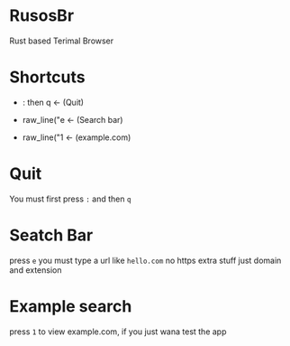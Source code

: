 # RusosBr
 Rust based Terimal Browser

# Shortcuts
- : then q <- (Quit)

- raw_line("e <- (Search bar)

- raw_line("1 <- (example.com)

# Quit
You must first press `:` and then `q`

# Seatch Bar
press `e` you must type a url like `hello.com`
no https extra stuff just domain and extension

# Example search
press `1` to view example.com, if you just wana test the app
